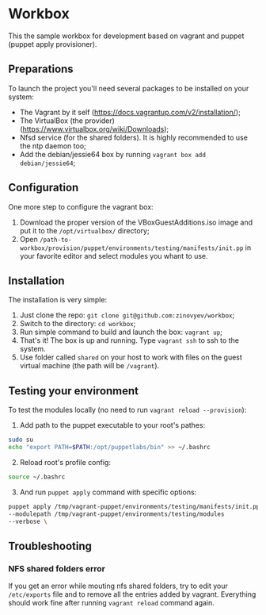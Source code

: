 # Workbox
This the sample workbox for development based on vagrant and puppet (puppet apply provisioner).

## Preparations
To launch the project you'll need several packages to be installed on your system:
* The Vagrant by it self (https://docs.vagrantup.com/v2/installation/);
* The VirtualBox (the provider) (https://www.virtualbox.org/wiki/Downloads);
* Nfsd service (for the shared folders). It is highly recommended to use the ntp daemon too;
* Add the debian/jessie64 box by running `vagrant box add debian/jessie64`;

## Configuration
One more step to configure the vagrant box:

1. Download the proper version of the VBoxGuestAdditions.iso image and put it to the `/opt/virtualbox/` directory;
2. Open `/path-to-workbox/provision/puppet/environments/testing/manifests/init.pp` in your favorite editor and select modules you whant to use.

## Installation
The installation is very simple:

1. Just clone the repo: `git clone git@github.com:zinovyev/workbox`;
2. Switch to the directory: `cd workbox`;
3. Run simple command to build and launch the box: `vagrant up`;
4. That's it! The box is up and running. Type `vagrant ssh` to ssh to the system.
5. Use folder called `shared` on your host to work with files on the guest virtual machine (the path will be `/vagrant`).

## Testing your environment
To test the modules locally (no need to run `vagrant reload --provision`):

1. Add path to the puppet executable to your root's pathes:
```bash
sudo su
echo "export PATH=$PATH:/opt/puppetlabs/bin" >> ~/.bashrc
```

2. Reload root's profile config:
```bash
source ~/.bashrc
```

3. And run `puppet apply` command with specific options:
```bash
puppet apply /tmp/vagrant-puppet/environments/testing/manifests/init.pp \
--modulepath /tmp/vagrant-puppet/environments/testing/modules
--verbose \
```

## Troubleshooting
### NFS shared folders error
If you get an error while mouting nfs shared folders, try to edit your `/etc/exports` file and to remove all the entries added by vagrant. Everything should work fine after running `vagrant reload` command again.

